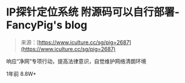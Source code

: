 <!--yml
category: 社会工程
date: 2022-11-10 10:29:31
-->

# IP探针定位系统 附源码可以自行部署-FancyPig's blog

> 来源：[https://www.iculture.cc/sg/pig=2687](https://www.iculture.cc/sg/pig=2687)

响应“净网”专项行动，提高法律意识，自觉维护网络清朗环境

<item>1年前</item> <item class="pull-right">8.8W+</item>